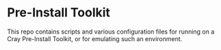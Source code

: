 # Pre-Install Toolkit

This repo contains scripts and various configuration files for running on a Cray Pre-Install Toolkit, or for emulating such an environment.
